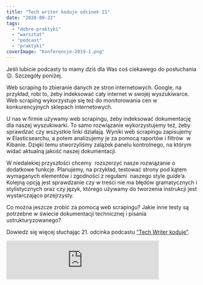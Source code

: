 ```yaml
---
title: "Tech writer koduje odcinek 21"
date: "2020-09-22"
tags:
  - "dobre-praktyki"
  - "warsztat"
  - "podcast"
  - "praktyki"
coverImage: "Konferencje-2019-1.png"
---
```


Jeśli lubicie podcasty to mamy dziś dla Was coś ciekawego do posłuchania 😉.
Szczegóły poniżej.

Web scraping to zbieranie danych ze stron internetowych. Google, na przykład,
robi to, żeby indeksować cały internet w swojej wyszukiwarce. Web scraping
wykorzystuje się też do monitorowania cen w konkurencyjnych sklepach
internetowych.

U nas w firmie używamy web scrapingu, żeby indeksować dokumentację dla naszej
wyszukiwarki. To samo rozwiązanie wykorzystujemy też, żeby sprawdzać czy
wszystkie linki działają. Wyniki web scrapingu zapisujemy  w Elasticsearchu, a
potem analizujemy je za pomocą raportów i filtrów  w Kibanie. Dzięki temu
stworzyliśmy zalążek panelu kontrolnego, na którym widać aktualną jakość naszej
dokumentacji.

W niedalekiej przyszłości chcemy  rozszerzyć nasze rozwiązanie o dodatkowe
funkcje. Planujemy, na przykład, testować strony pod kątem wymaganych elementów
i zgodności z regułami  naszego style guide’a. Kolejną opcją jest sprawdzanie
czy w treści nie ma błędów gramatycznych i stylistycznych oraz czy język,
którego używamy do tworzenia instrukcji jest wystarczająco przejrzysty.

Co można jeszcze zrobić za pomocą web scrapingu? Jakie inne testy są potrzebne w
świecie dokumentacji technicznej i pisania ustrukturyzowanego?

Dowiedz się więcej słuchając 21. odcinka
podcastu [“Tech Writer koduje”](https://techwriterkoduje.pl/).

<iframe classname="wp-embedded-content" title="#21 Tech Writer zbiera informacje ze stron, czyli jak można wykorzystać web scraping by Tech Writer koduje" src="https://anchor.fm/docdeveloper/embed/episodes/21-Tech-Writer-zbiera-informacje-ze-stron--czyli-jak-mona-wykorzysta-web-scraping-ejj0ah#?secret=q0aOpXPuwv" width="400px" height="102px" frameBorder={0} scrolling="no" sandbox="allow-scripts" data-secret="q0aOpXPuwv" data-mce-fragment={1} />
